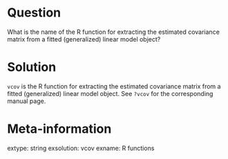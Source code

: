 

Question
========
What is the name of the R function for extracting the estimated covariance matrix from a fitted (generalized) linear model object?

Solution
========
`vcov` is the R function for extracting the estimated covariance matrix from a fitted (generalized) linear model object.
See `?vcov` for the corresponding manual page.

Meta-information
================
extype: string
exsolution: vcov
exname: R functions
